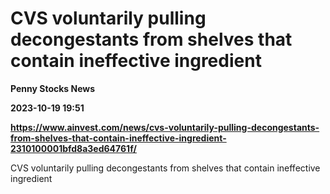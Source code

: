 # CVS voluntarily pulling decongestants from shelves that contain ineffective ingredient
**Penny Stocks News**

**2023-10-19 19:51**

**https://www.ainvest.com/news/cvs-voluntarily-pulling-decongestants-from-shelves-that-contain-ineffective-ingredient-2310100001bfd8a3ed64761f/**

CVS voluntarily pulling decongestants from shelves that contain ineffective ingredient